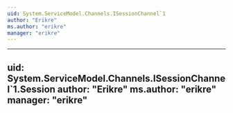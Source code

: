 ```yaml
---
uid: System.ServiceModel.Channels.ISessionChannel`1
author: "Erikre"
ms.author: "erikre"
manager: "erikre"
---
```


---
uid: System.ServiceModel.Channels.ISessionChannel`1.Session
author: "Erikre"
ms.author: "erikre"
manager: "erikre"
---
